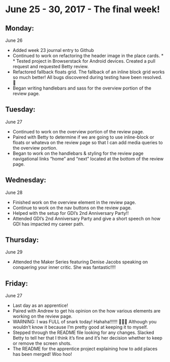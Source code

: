 June 25 - 30, 2017 - The final week!
====================================

Monday:
-------
June 26
* Added week 23 journal entry to Github
* Continued to work on refactoring the header image in the place cards. * * Tested project in Browserstack for Android devices. Created a pull request and requested Betty review.
* Refactored fallback floats grid. The fallback of an inline block grid works so much better! All bugs discovered during testing have been resolved. 🎉
* Began writing handlebars and sass for the overview portion of the review page.

Tuesday:
--------
June 27
* Continued to work on the overview portion of the review page.
* Paired with Betty to determine if we are going to use inline-block or floats or whateva on the review page so that I can add media queries to the overview portion.
* Began to work on the handlebars & styling for the review page navigational links “home” and “next” located at the bottom of the review page.

Wednesday:
----------
June 28
* Finished work on the overview element in the review page.
* Continue to work on the nav buttons on the review page.
* Helped with the setup for GDI’s 2nd Anniversary Party!!
* Attended GDI’s 2nd Anniversary Party and give a short speech on how GDI has impacted my career path.

Thursday:
---------
June 29
* Attended the Maker Series featuring Denise Jacobs speaking on conquering your inner critic. She was fantastic!!!!

Friday:
-------
June 27
* Last day as an apprentice!
* Paired with Andrew to get his opinion on the how various elements are working on the review page.
* WARNING: I was FULL of snark today! Hahaha!!!!!! 🙈🙊🙉 Although you wouldn’t know it because I’m pretty good at keeping it to myself.  
* Stepped through the README file looking for any changes. Slacked Betty to tell her that I think it’s fine and it’s her decision whether to keep or remove the screen shots.
* The README for the apprentice project explaining how to add places has been merged! Woo hoo!
